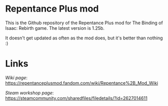 # Repentance Plus mod
This is the Github repository of the Repentance Plus mod for The Binding of Isaac: Rebirth game. The latest version is 1.25b.

It doesn't get updated as often as the mod does, but it's better than nothing :)

# Links
*Wiki page*: https://repentanceplusmod.fandom.com/wiki/Repentance%2B_Mod_Wiki

*Steam workshop page*: https://steamcommunity.com/sharedfiles/filedetails/?id=2627014611
